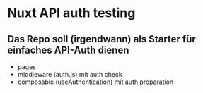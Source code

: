 # Nuxt API auth testing

## Das Repo soll (irgendwann) als Starter für einfaches API-Auth dienen  

+ pages
+ middleware (auth.js) mit auth check
+ composable (useAuthentication) mit auth preparation
